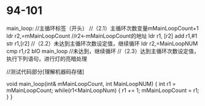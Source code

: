 # 94-101
main_loop:                      //主循环标签（开头）
//（2.1）主循环次数变量mMainLoopCount+1
		ldr r2,=mMainLoopCount     //r2←mMainLoopCount的地址
		ldr r1, [r2]
		add r1,#1
		str r1,[r2]	
//（2.2）未达到主循环次数设定值，继续循环
    ldr r2,=MainLoopNUM
		cmp r1,r2
		blO  main_loop     //未达到，继续循环
//（2.3）达到主循环次数设定值，执行下列语句，进行灯的亮暗处理

//测试代码部分[理解机器码存储]

void main_loop(int& mMainLoopCount, int MainLoopNUM)
{
  int r1 = mMainLoopCount;
  while(r1<MainLoopNum)
  {
    r1 += 1;
    mMainLoopCount = r1;
  }
}
